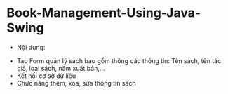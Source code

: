 # Book-Management-Using-Java-Swing
- Nội dung:
+ Tạo Form quản lý sách bao gồm thông các thông tin: Tên sách, tên tác giả, loại sách, năm xuất bản,...
+ Kết nối cơ sở dữ liệu
+ Chức năng thêm, xóa, sửa thông tin sách
